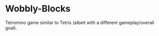 Wobbly-Blocks
=============

Tetromino game similar to Tetris (albeit with a different gameplay/overall goal).
